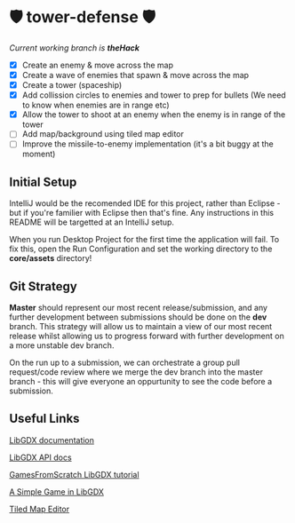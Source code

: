 # 🛡 tower-defense 🛡
_Current working branch is **theHack**_

- [x] Create an enemy & move across the map
- [x] Create a wave of enemies that spawn & move across the map
- [x] Create a tower (spaceship)
- [x] Add collission circles to enemies and tower to prep for bullets (We need to know when enemies are in range etc)
- [x] Allow the tower to shoot at an enemy when the enemy is in range of the tower
- [ ] Add map/background using tiled map editor
- [ ] Improve the missile-to-enemy implementation (it's a bit buggy at the moment)

## Initial Setup
IntelliJ would be the recomended IDE for this project, rather than Eclipse - but if you're familier with Eclipse then that's fine. Any instructions in this README will be targetted at an IntelliJ setup.

When you run Desktop Project for the first time the application will fail. To fix this, open the Run Configuration and set the working directory to the **core/assets** directory!

## Git Strategy
**Master** should represent our most recent release/submission, and any further development between submissions should be done on the **dev** branch. This strategy will allow us to maintain a view of our most recent release whilst allowing us to progress forward with further development on a more unstable dev branch. 

On the run up to a submission, we can orchestrate a group pull request/code review where we merge the dev branch into the master branch - this will give everyone an oppurtunity to see the code before a submission.

## Useful Links
[LibGDX documentation](https://libgdx.badlogicgames.com/documentation/)

[LibGDX API docs](https://libgdx.badlogicgames.com/ci/nightlies/docs/api/overview-summary.html)

[GamesFromScratch LibGDX tutorial](https://www.gamefromscratch.com/page/LibGDX-Tutorial-series.aspx)

[A Simple Game in LibGDX](https://github.com/libgdx/libgdx/wiki/A-simple-game)

[Tiled Map Editor](https://www.mapeditor.org/)
